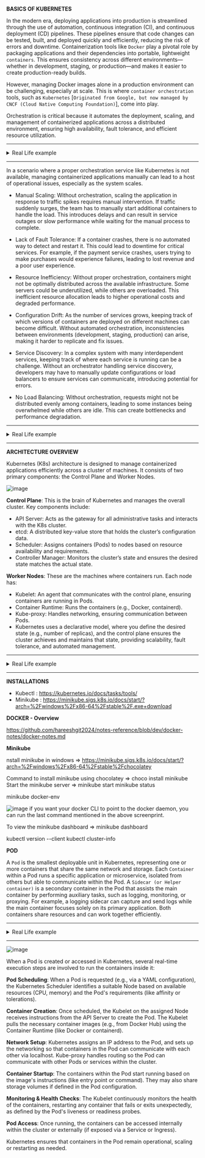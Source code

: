 **BASICS OF KUBERNETES**

In the modern era, deploying applications into production is streamlined through the use of automation, continuous integration (CI), and continuous deployment (CD) pipelines. These pipelines ensure that code changes can be tested, built, and deployed quickly and efficiently, reducing the risk of errors and downtime. Containerization tools like `Docker` play a pivotal role by packaging applications and their dependencies into portable, lightweight `containers`. This ensures consistency across different environments—whether in development, staging, or production—and makes it easier to create production-ready builds. 

However, managing Docker images alone in a production environment can be challenging, especially at scale. This is where `container orchestration` tools, such as `Kubernetes` [`Originated from Google, but now managed by CNCF (Cloud Native Computing Foundation)`], come into play. 

Orchestration is critical because it automates the deployment, scaling, and management of containerized applications across a distributed environment, ensuring high availability, fault tolerance, and efficient resource utilization.

---
<details>
<summary>Real Life example</summary>
.
  
Imagine a large e-commerce platform that serves millions of users daily. To ensure the platform is always up and running smoothly, the engineering team uses Docker to containerize each microservice (e.g., payment, inventory, and user authentication). The platform’s CI/CD pipeline automates the process of building and deploying Docker images. In production, these containers are not manually managed; instead, Kubernetes orchestrates them across multiple cloud servers. Kubernetes automatically scales services during high traffic, performs health checks, and restarts any failed containers. This orchestration ensures that the platform remains responsive, resilient, and capable of handling spikes in demand without downtime, illustrating the synergy between Docker and Kubernetes in modern production environments.
</details>

---

In a scenario where a proper orchestration service like Kubernetes is not available, managing containerized applications manually can lead to a host of operational issues, especially as the system scales.

- Manual Scaling: Without orchestration, scaling the application in response to traffic spikes requires manual intervention. If traffic suddenly surges, the team has to manually start additional containers to handle the load. This introduces delays and can result in service outages or slow performance while waiting for the manual process to complete.

- Lack of Fault Tolerance: If a container crashes, there is no automated way to detect and restart it. This could lead to downtime for critical services. For example, if the payment service crashes, users trying to make purchases would experience failures, leading to lost revenue and a poor user experience.

- Resource Inefficiency: Without proper orchestration, containers might not be optimally distributed across the available infrastructure. Some servers could be underutilized, while others are overloaded. This inefficient resource allocation leads to higher operational costs and degraded performance.

- Configuration Drift: As the number of services grows, keeping track of which versions of containers are deployed on different machines can become difficult. Without automated orchestration, inconsistencies between environments (development, staging, production) can arise, making it harder to replicate and fix issues.

- Service Discovery: In a complex system with many interdependent services, keeping track of where each service is running can be a challenge. Without an orchestrator handling service discovery, developers may have to manually update configurations or load balancers to ensure services can communicate, introducing potential for errors.

- No Load Balancing: Without orchestration, requests might not be distributed evenly among containers, leading to some instances being overwhelmed while others are idle. This can create bottlenecks and performance degradation.

---
<details>
<summary>Real Life example</summary>
.
  
Imagine a pizza restaurant that’s trying to keep up with a huge influx of customers. Instead of having a manager to orchestrate everything, each employee does their own thing. The pizza makers just start tossing dough without checking if they have enough ingredients, and nobody knows how many pizzas to make. One pizza maker finishes first and has nothing to do, while the others are juggling five orders at once. Chaos!

The delivery guys don’t know which pizzas are ready, so they keep running to the kitchen, grabbing random boxes, and sometimes even delivering half-baked pizzas because they didn't check. When a pizza gets dropped on the floor, no one picks up the slack to make a new one—they just stare at the mess until someone randomly decides to fix it. The customers are confused, hungry, and furious because nobody’s managing this circus.

This is what happens when you don’t have an orchestration service in production. Without something like Kubernetes to manage, balance, and keep things running smoothly, you’ve got containers (the pizza makers) running wild, no automatic recovery when things break (like the dropped pizza), and a lot of unhappy customers (users) waiting on their orders. Total disaster!
</details>

---

**ARCHITECTURE OVERVIEW**

Kubernetes (K8s) architecture is designed to manage containerized applications efficiently across a cluster of machines. It consists of two primary components: the Control Plane and Worker Nodes.

![image](https://github.com/user-attachments/assets/f3407a1f-7f2e-4831-bb29-4a6039aed3ff)

**Control Plane**: This is the brain of Kubernetes and manages the overall cluster. Key components include:

- API Server: Acts as the gateway for all administrative tasks and interacts with the K8s cluster.
- etcd: A distributed key-value store that holds the cluster’s configuration data.
- Scheduler: Assigns containers (Pods) to nodes based on resource availability and requirements.
- Controller Manager: Monitors the cluster’s state and ensures the desired state matches the actual state.

**Worker Nodes**: These are the machines where containers run. Each node has:

- Kubelet: An agent that communicates with the control plane, ensuring containers are running in Pods.
- Container Runtime: Runs the containers (e.g., Docker, containerd).
- Kube-proxy: Handles networking, ensuring communication between Pods.
- Kubernetes uses a declarative model, where you define the desired state (e.g., number of replicas), and the control plane ensures the cluster achieves and maintains that state, providing scalability, fault tolerance, and automated management.

---
<details>
  <summary>Real Life example</summary>

.
Imagine a food delivery company running a mobile app. Each part of the system—order processing, delivery tracking, and payments—runs as a separate microservice. Kubernetes (K8s) acts as the control center that manages these services across multiple servers (nodes).

In this setup, the Control Plane is like the headquarters. The API Server is the communication hub where all requests pass through. The Scheduler ensures new deliveries (containers) are assigned to the right drivers (nodes) based on available resources. The Controller Manager ensures that if any delivery driver fails, another one is quickly sent out (restarts failed containers). etcd acts as the company's database, storing all operational data like which deliveries are in progress.

On the ground, the Worker Nodes (servers) are the actual drivers. Each driver has a Kubelet (an agent) that makes sure the delivery (service) is running properly. The Container Runtime (like Docker) runs the microservices, while Kube-proxy handles communication between them, ensuring orders flow smoothly from the customer to the restaurant, the delivery, and payment systems.

Kubernetes orchestrates all these moving parts, ensuring smooth operations, scaling up when there’s high demand, and recovering quickly from any issues.
</details>

---

**INSTALLATIONS**

- Kubectl : https://kubernetes.io/docs/tasks/tools/
- Minikube : https://minikube.sigs.k8s.io/docs/start/?arch=%2Fwindows%2Fx86-64%2Fstable%2F.exe+download

**DOCKER - Overview**

https://github.com/hareeshgit2024/notes-reference/blob/dev/docker-notes/docker-notes.md


**Minikube**

nstall minikube in windows => https://minikube.sigs.k8s.io/docs/start/?arch=%2Fwindows%2Fx86-64%2Fstable%2Fchocolatey

Command to install minikube using chocolatey => choco install minikube
Start the minikube server => 
 minikube start
 minikube status
 
 minikube docker-env

 ![image](https://github.com/user-attachments/assets/bd54cb02-a0c2-401c-a840-d11e908e477d)
 if you want your docker CLI to point to the docker daemon, you can run the last command mentioned in the above screenprint.

To view the minikube dashboard => 
    minikube dashboard

kubectl version --client
kubectl cluster-info

**POD**

A `Pod` is the smallest deployable unit in Kubernetes, representing one or more containers that share the same network and storage. 
Each `Container` within a Pod runs a specific application or microservice, isolated from others but able to communicate within the Pod. 
A `Sidecar (or Helper container)` is a secondary container in the Pod that assists the main container by performing auxiliary tasks, such as logging, monitoring, or proxying. 
For example, a logging sidecar can capture and send logs while the main container focuses solely on its primary application. Both containers share resources and can work together efficiently.

---

<details>
  <summary>Real Life example</summary>
  
  .
Imagine a tea shop that has a counter for serving tea and a small station for keeping the shop clean. In Kubernetes, this setup can be thought of as a Pod. The main container is like the tea-serving counter where the actual tea is prepared and served to customers, representing the core application or service.

However, the tea shop also needs a helper—a cleaning station—to ensure the counter stays clean and organized. This helper station is like a Sidecar container in the Pod. The sidecar (or helper) assists by performing tasks like cleaning (logging, monitoring), without interrupting the tea preparation process.

Both the tea counter (main container) and the cleaning station (sidecar) work in the same Pod (shop), sharing the same environment and resources, like water and electricity (network and storage). The combination ensures the tea shop runs smoothly, with the helper taking care of essential background tasks while the main service remains focused on serving customers.  
</details>

---

![image](https://github.com/user-attachments/assets/1e642b64-61f0-4908-bd72-f98bee037b79)

When a Pod is created or accessed in Kubernetes, several real-time execution steps are involved to run the containers inside it:

**Pod Scheduling**: When a Pod is requested (e.g., via a YAML configuration), the Kubernetes Scheduler identifies a suitable Node based on available resources (CPU, memory) and the Pod's requirements (like affinity or tolerations).

**Container Creation**: Once scheduled, the Kubelet on the assigned Node receives instructions from the API Server to create the Pod. The Kubelet pulls the necessary container images (e.g., from Docker Hub) using the Container Runtime (like Docker or containerd).

**Network Setup**: Kubernetes assigns an IP address to the Pod, and sets up the networking so that containers in the Pod can communicate with each other via localhost. Kube-proxy handles routing so the Pod can communicate with other Pods or services within the cluster.

**Container Startup**: The containers within the Pod start running based on the image's instructions (like entry point or command). They may also share storage volumes if defined in the Pod configuration.

**Monitoring & Health Checks**: The Kubelet continuously monitors the health of the containers, restarting any container that fails or exits unexpectedly, as defined by the Pod's liveness or readiness probes.

**Pod Access**: Once running, the containers can be accessed internally within the cluster or externally (if exposed via a Service or Ingress).

Kubernetes ensures that containers in the Pod remain operational, scaling or restarting as needed.


